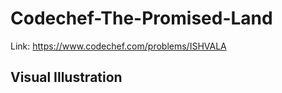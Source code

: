 # Codechef-The-Promised-Land
Link: https://www.codechef.com/problems/ISHVALA
## Visual Illustration
